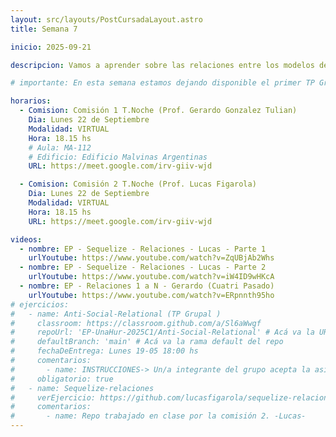 ```yaml
---
layout: src/layouts/PostCursadaLayout.astro
title: Semana 7

inicio: 2025-09-21

descripcion: Vamos a aprender sobre las relaciones entre los modelos de sequelize. Sequelize soporta los 3 tipos estandar de relaciones  One-To-One, One-To-Many y Many-to-Many.

# importante: En esta semana estamos dejando disponible el primer TP Grupal que se deberá entregar antes de la clase del Lunes 19-Mayo-2025. Vayan cerrando y registrando cuanto antes los grupos en la planilla que se encuentra debajo . La plataforma elegida para presentar los TP también es Github classroom. La creación de los grupos se hace en el paso de "Aceptar asignación" la primera vez y lo debe hacer uno de los integrantes del grupo. Luego, el resto del grupo se unen eligiéndolo de la lista de grupos disponibles, también en el paso de "Aceptar asignación". Para los siguientes TP, ya les quedará asociado el usuario de github a un grupo, y solo un docente podrá cambiarlos o quitarlos de ese grupo.

horarios:
  - Comision: Comisión 1 T.Noche (Prof. Gerardo Gonzalez Tulian)
    Dia: Lunes 22 de Septiembre
    Modalidad: VIRTUAL
    Hora: 18.15 hs
    # Aula: MA-112
    # Edificio: Edificio Malvinas Argentinas
    URL: https://meet.google.com/irv-giiv-wjd

  - Comision: Comisión 2 T.Noche (Prof. Lucas Figarola)
    Dia: Lunes 22 de Septiembre
    Modalidad: VIRTUAL
    Hora: 18.15 hs
    URL: https://meet.google.com/irv-giiv-wjd

videos:
  - nombre: EP - Sequelize - Relaciones - Lucas - Parte 1
    urlYoutube: https://www.youtube.com/watch?v=ZqUBjAb2Whs
  - nombre: EP - Sequelize - Relaciones - Lucas - Parte 2
    urlYoutube: https://www.youtube.com/watch?v=iW4ID9wHKcA
  - nombre: EP - Relaciones 1 a N - Gerardo (Cuatri Pasado)
    urlYoutube: https://www.youtube.com/watch?v=ERpnnth95ho
# ejercicios:
#   - name: Anti-Social-Relational (TP Grupal )
#     classroom: https://classroom.github.com/a/Sl6aWwgf
#     repoUrl: 'EP-UnaHur-2025C1/Anti-Social-Relational' # Acá va la URL del repo sin el "https://github.com/"
#     defaultBranch: 'main' # Acá va la rama default del repo
#     fechaDeEntrega: Lunes 19-05 18:00 hs
#     comentarios:
#       - name: INSTRUCCIONES-> Un/a integrante del grupo acepta la asignación y procede a dar de alta el grupo (tengan acordado el nombre previamente), luego el resto de los/as integrantes también aceptan la asignación, y se unen a su grupo. La entrega la realizan haciendo push al reposotorio grupal desde cualquiera de los usuarios github del grupo. Podrán hacer los push hasta la fecha/hora límite indicada.
#     obligatorio: true
#   - name: Sequelize-relaciones
#     verEjercicio: https://github.com/lucasfigarola/sequelize-relaciones
#     comentarios:
#       - name: Repo trabajado en clase por la comisión 2. -Lucas-
---
```


<!--
- Link a la planilla donde deberan cargar de <a href="https://docs.google.com/spreadsheets/d/1FlSAHBPON9jCX9R63odobxGcQIQyxt5or1UqUAfmkGc/edit?usp=sharing" target="_blank">Equipos</a>

- Esta semana vamos a aprender sobre las relaciones entre los modelos de sequelize. Sequelize soporta los 3 tipos estandar de relaciones One-To-One, One-To-Many y Many-to-Many.

- Vamos a continuar desarrollando una API que usará las distintas asociaciones que vayamos configurando y creando durante la clase.

- Recomendamos simpre revisar la documentación official para encontrar las ultimas actualizaciones.
  <a href="https://sequelize.org/docs/v6/core-concepts/assocs/" target="_blank"> Associations</a> -->
